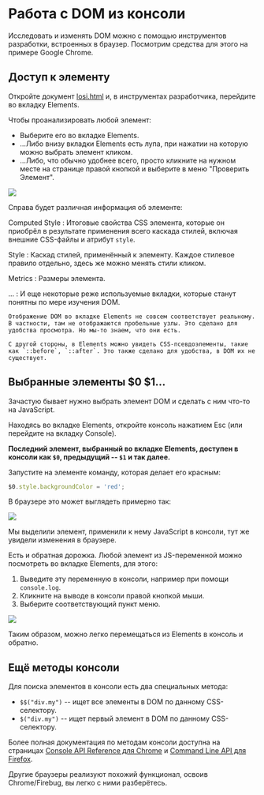 # Работа с DOM из консоли

Исследовать и изменять DOM можно с помощью инструментов разработки, встроенных в браузер. Посмотрим средства для этого на примере Google Chrome.

## Доступ к элементу

Откройте документ [losi.html](losi.html) и, в инструментах разработчика, перейдите во вкладку Elements.

Чтобы проанализировать любой элемент:

- Выберите его во вкладке Elements.
- ...Либо внизу вкладки Elements есть лупа, при нажатии на которую можно выбрать элемент кликом.
- ...Либо, что обычно удобнее всего, просто кликните на нужном месте на странице правой кнопкой и выберите в меню "Проверить Элемент".

![](1.png)

Справа будет различная информация об элементе:

Computed Style
: Итоговые свойства CSS элемента, которые он приобрёл в результате применения всего каскада стилей, включая внешние CSS-файлы и атрибут `style`.

Style
: Каскад стилей, применённый к элементу. Каждое стилевое правило отдельно, здесь же можно менять стили кликом.

Metrics
: Размеры элемента.

...
: И еще некоторые реже используемые вкладки, которые станут понятны по мере изучения DOM.

```warn header="DOM в Elements не совсем соответствует реальному"
Отображение DOM во вкладке Elements не совсем соответствует реальному. В частности, там не отображаются пробельные узлы. Это сделано для удобства просмотра. Но мы-то знаем, что они есть.

С другой стороны, в Elements можно увидеть CSS-псевдоэлементы, такие как `::before`, `::after`. Это также сделано для удобства, в DOM их не существует.
```

## Выбранные элементы $0 $1...

Зачастую бывает нужно выбрать элемент DOM и сделать с ним что-то на JavaScript.

Находясь во вкладке Elements, откройте консоль нажатием Esc (или перейдите на вкладку Console).

**Последний элемент, выбранный во вкладке Elements, доступен в консоли как `$0`, предыдущий -- `$1` и так далее.**

Запустите на элементе команду, которая делает его красным:

```js
$0.style.backgroundColor = 'red';
```

В браузере это может выглядеть примерно так:

![](2.png)

Мы выделили элемент, применили к нему JavaScript в консоли, тут же увидели изменения в браузере.

Есть и обратная дорожка. Любой элемент из JS-переменной можно посмотреть во вкладке Elements, для этого:

1. Выведите эту переменную в консоли, например при помощи `console.log`.
2. Кликните на выводе в консоли правой кнопкой мыши.
3. Выберите соответствующий пункт меню.

![](3.png)

Таким образом, можно легко перемещаться из Elements в консоль и обратно.

## Ещё методы консоли

Для поиска элементов в консоли есть два специальных метода:

- `$$("div.my")` -- ищет все элементы в DOM по данному CSS-селектору.
- `$("div.my")` -- ищет первый элемент в DOM по данному CSS-селектору.

Более полная документация по методам консоли доступна на страницах [Console API Reference для Chrome](https://developers.google.com/web/tools/chrome-devtools/debug/console/console-reference) и [Command Line API для Firefox](https://developer.mozilla.org/ru/docs/Tools/Web_Console#Helper_commands).

Другие браузеры реализуют похожий функционал, освоив Chrome/Firebug, вы легко с ними разберётесь.
